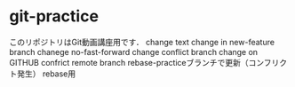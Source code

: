 # git-practice
このリポジトリはGit動画講座用です．
change text
change in new-feature branch 
chanege no-fast-forward
change conflict branch
change on GITHUB
confrict remote branch
rebase-practiceブランチで更新（コンフリクト発生）
rebase用
